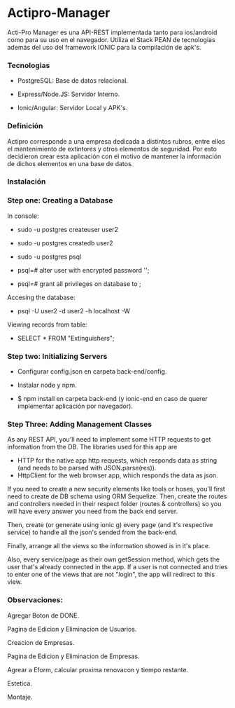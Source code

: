 # Actipro-Manager

Acti-Pro Manager es una API-REST implementada tanto para ios/android
como para su uso en el navegador. Utiliza el Stack PEAN de tecnologias
además del uso del framework IONIC para la compilación de apk's.

### Tecnologias

* PostgreSQL: Base de datos relacional.

* Express/Node.JS: Servidor Interno.

* Ionic/Angular: Servidor Local y APK's.

### Definición

Actipro corresponde a una empresa dedicada a distintos rubros, entre ellos
el mantenimiento de extintores y otros elementos de seguridad. Por esto
decidieron crear esta aplicación con el motivo de mantener la información 
de dichos elementos en una base de datos.

### Instalación

### Step one: Creating a Database

In console:

* sudo -u postgres createuser user2

* sudo -u postgres createdb user2

* sudo -u postgres psql

* psql=# alter user <username> with encrypted password '<password>';

* psql=# grant all privileges on database <dbname> to <username> ;

Accesing the database:

* psql -U user2 -d user2 -h localhost -W

Viewing records from table:

* SELECT * FROM "Extinguishers";

### Step two: Initializing Servers

* Configurar config.json en carpeta back-end/config.

* Instalar node y npm.

* $ npm install en carpeta back-end (y ionic-end en caso de querer 
implementar aplicación por navegador).

### Step Three: Adding Management Classes

 As any REST API, you'll need to implement some HTTP requests to get
information from the DB. The libraries used for this app are

* HTTP for the native app http requests, which responds data as string
(and needs to be parsed with JSON.parse(res)).
* HttpClient for the web browser app, which responds the data as json.

If you need to create a new security elements like tools or hoses, you'll
first need to create de DB schema using ORM Sequelize. Then, create the routes
and controllers needed in their respect folder (routes & controllers) so
you will have every answer you need from the back end server.

Then, create (or generate using ionic g) every page (and it's respective 
service) to handle all the json's sended from the back-end.

Finally, arrange all the views so the information showed is in it's
place.

Also, every service/page as their own getSession method, which gets the user
that's already connected in the app. If a user is not connected and tries to
enter one of the views that are not "login", the app will redirect to this view.

### Observaciones:

Agregar Boton de DONE.

Pagina de Edicion y Eliminacion de Usuarios.

Creacion de Empresas.

Pagina de Edicion y Eliminacion de Empresas.

Agrear a Eform, calcular proxima renovacon y tiempo restante.

Estetica.

Montaje.